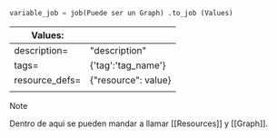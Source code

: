 

```python
variable_job = job(Puede ser un Graph) .to_job (Values)
```

| Values:        |                     |
| -------------- | ------------------- |
| description=   | "description"       |
| tags=          | {'tag':'tag_name'}  |
| resource_defs= | {"resource": value} |
|                |                     |


>[!NOTE]
>Dentro de aqui se pueden mandar a llamar [[Resources]] y [[Graph]].

